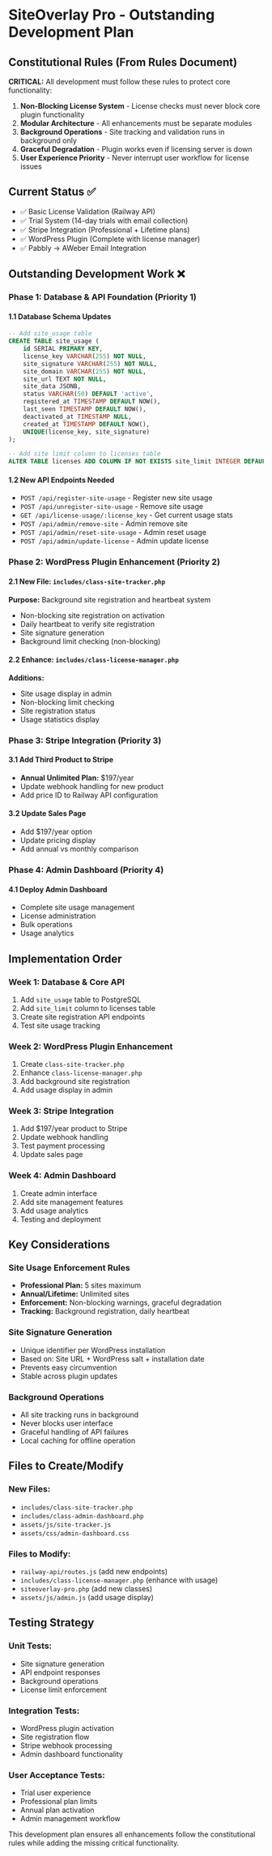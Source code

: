 # SiteOverlay Pro - Outstanding Development Plan

## Constitutional Rules (From Rules Document)
**CRITICAL:** All development must follow these rules to protect core functionality:

1. **Non-Blocking License System** - License checks must never block core plugin functionality
2. **Modular Architecture** - All enhancements must be separate modules
3. **Background Operations** - Site tracking and validation runs in background only
4. **Graceful Degradation** - Plugin works even if licensing server is down
5. **User Experience Priority** - Never interrupt user workflow for license issues

## Current Status ✅
- ✅ Basic License Validation (Railway API)
- ✅ Trial System (14-day trials with email collection)
- ✅ Stripe Integration (Professional + Lifetime plans)
- ✅ WordPress Plugin (Complete with license manager)
- ✅ Pabbly → AWeber Email Integration

## Outstanding Development Work ❌

### Phase 1: Database & API Foundation (Priority 1)

#### 1.1 Database Schema Updates
```sql
-- Add site_usage table
CREATE TABLE site_usage (
    id SERIAL PRIMARY KEY,
    license_key VARCHAR(255) NOT NULL,
    site_signature VARCHAR(255) NOT NULL,
    site_domain VARCHAR(255) NOT NULL,
    site_url TEXT NOT NULL,
    site_data JSONB,
    status VARCHAR(50) DEFAULT 'active',
    registered_at TIMESTAMP DEFAULT NOW(),
    last_seen TIMESTAMP DEFAULT NOW(),
    deactivated_at TIMESTAMP NULL,
    created_at TIMESTAMP DEFAULT NOW(),
    UNIQUE(license_key, site_signature)
);

-- Add site limit column to licenses table
ALTER TABLE licenses ADD COLUMN IF NOT EXISTS site_limit INTEGER DEFAULT 5;
```

#### 1.2 New API Endpoints Needed
- `POST /api/register-site-usage` - Register new site usage
- `POST /api/unregister-site-usage` - Remove site usage
- `GET /api/license-usage/:license_key` - Get current usage stats
- `POST /api/admin/remove-site` - Admin remove site
- `POST /api/admin/reset-site-usage` - Admin reset usage
- `POST /api/admin/update-license` - Admin update license

### Phase 2: WordPress Plugin Enhancement (Priority 2)

#### 2.1 New File: `includes/class-site-tracker.php`
**Purpose:** Background site registration and heartbeat system
- Non-blocking site registration on activation
- Daily heartbeat to verify site registration
- Site signature generation
- Background limit checking (non-blocking)

#### 2.2 Enhance: `includes/class-license-manager.php`
**Additions:**
- Site usage display in admin
- Non-blocking limit checking
- Site registration status
- Usage statistics display

### Phase 3: Stripe Integration (Priority 3)

#### 3.1 Add Third Product to Stripe
- **Annual Unlimited Plan:** $197/year
- Update webhook handling for new product
- Add price ID to Railway API configuration

#### 3.2 Update Sales Page
- Add $197/year option
- Update pricing display
- Add annual vs monthly comparison

### Phase 4: Admin Dashboard (Priority 4)

#### 4.1 Deploy Admin Dashboard
- Complete site usage management
- License administration
- Bulk operations
- Usage analytics

## Implementation Order

### Week 1: Database & Core API
1. Add `site_usage` table to PostgreSQL
2. Add `site_limit` column to licenses table
3. Create site registration API endpoints
4. Test site usage tracking

### Week 2: WordPress Plugin Enhancement
1. Create `class-site-tracker.php`
2. Enhance `class-license-manager.php`
3. Add background site registration
4. Add usage display in admin

### Week 3: Stripe Integration
1. Add $197/year product to Stripe
2. Update webhook handling
3. Test payment processing
4. Update sales page

### Week 4: Admin Dashboard
1. Create admin interface
2. Add site management features
3. Add usage analytics
4. Testing and deployment

## Key Considerations

### Site Usage Enforcement Rules
- **Professional Plan:** 5 sites maximum
- **Annual/Lifetime:** Unlimited sites
- **Enforcement:** Non-blocking warnings, graceful degradation
- **Tracking:** Background registration, daily heartbeat

### Site Signature Generation
- Unique identifier per WordPress installation
- Based on: Site URL + WordPress salt + installation date
- Prevents easy circumvention
- Stable across plugin updates

### Background Operations
- All site tracking runs in background
- Never blocks user interface
- Graceful handling of API failures
- Local caching for offline operation

## Files to Create/Modify

### New Files:
- `includes/class-site-tracker.php`
- `includes/class-admin-dashboard.php`
- `assets/js/site-tracker.js`
- `assets/css/admin-dashboard.css`

### Files to Modify:
- `railway-api/routes.js` (add new endpoints)
- `includes/class-license-manager.php` (enhance with usage)
- `siteoverlay-pro.php` (add new classes)
- `assets/js/admin.js` (add usage display)

## Testing Strategy

### Unit Tests:
- Site signature generation
- API endpoint responses
- Background operations
- License limit enforcement

### Integration Tests:
- WordPress plugin activation
- Site registration flow
- Stripe webhook processing
- Admin dashboard functionality

### User Acceptance Tests:
- Trial user experience
- Professional plan limits
- Annual plan activation
- Admin management workflow

This development plan ensures all enhancements follow the constitutional rules while adding the missing critical functionality.